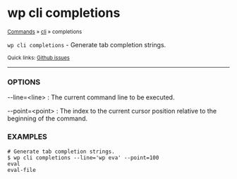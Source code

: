 # wp cli completions

<small>[Commands](/commands/) &raquo; [cli](/commands/cli/) &raquo; completions</small>

`wp cli completions` - Generate tab completion strings.

<small>Quick links: <a href="https://github.com/wp-cli/wp-cli/issues?q=is%3Aopen+label%3Acommand%3Acli-completions+sort%3Aupdated-desc">Github issues</a></small>

<hr />

### OPTIONS

\--line=&lt;line&gt;
: The current command line to be executed.

\--point=&lt;point&gt;
: The index to the current cursor position relative to the beginning of the command.

### EXAMPLES

    # Generate tab completion strings.
    $ wp cli completions --line='wp eva' --point=100
    eval
    eval-file



